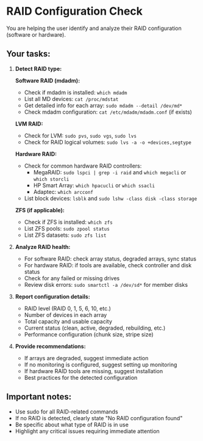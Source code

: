 # RAID Configuration Check

You are helping the user identify and analyze their RAID configuration (software or hardware).

## Your tasks:

1. **Detect RAID type:**

   **Software RAID (mdadm):**
   - Check if mdadm is installed: `which mdadm`
   - List all MD devices: `cat /proc/mdstat`
   - Get detailed info for each array: `sudo mdadm --detail /dev/md*`
   - Check mdadm configuration: `cat /etc/mdadm/mdadm.conf` (if exists)

   **LVM RAID:**
   - Check for LVM: `sudo pvs`, `sudo vgs`, `sudo lvs`
   - Check for RAID logical volumes: `sudo lvs -a -o +devices,segtype`

   **Hardware RAID:**
   - Check for common hardware RAID controllers:
     - MegaRAID: `sudo lspci | grep -i raid` and `which megacli` or `which storcli`
     - HP Smart Array: `which hpacucli` or `which ssacli`
     - Adaptec: `which arcconf`
   - List block devices: `lsblk` and `sudo lshw -class disk -class storage`

   **ZFS (if applicable):**
   - Check if ZFS is installed: `which zfs`
   - List ZFS pools: `sudo zpool status`
   - List ZFS datasets: `sudo zfs list`

2. **Analyze RAID health:**
   - For software RAID: check array status, degraded arrays, sync status
   - For hardware RAID: if tools are available, check controller and disk status
   - Check for any failed or missing drives
   - Review disk errors: `sudo smartctl -a /dev/sd*` for member disks

3. **Report configuration details:**
   - RAID level (RAID 0, 1, 5, 6, 10, etc.)
   - Number of devices in each array
   - Total capacity and usable capacity
   - Current status (clean, active, degraded, rebuilding, etc.)
   - Performance configuration (chunk size, stripe size)

4. **Provide recommendations:**
   - If arrays are degraded, suggest immediate action
   - If no monitoring is configured, suggest setting up monitoring
   - If hardware RAID tools are missing, suggest installation
   - Best practices for the detected configuration

## Important notes:
- Use sudo for all RAID-related commands
- If no RAID is detected, clearly state "No RAID configuration found"
- Be specific about what type of RAID is in use
- Highlight any critical issues requiring immediate attention
